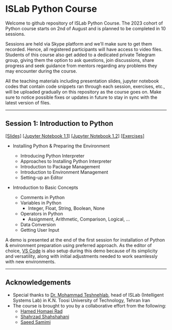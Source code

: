 # ISLab Python Course

Welcome to github repository of ISLab Python Course. The 2023 cohort of Python course starts on 2nd of August and is planned to be completed in 10 sessions.

Sessions are held via Skype platform and we'll make sure to get them recorded. Hence, all registered participants will have access to video files. Students of this course also get added to a dedicated private Telegram group, giving them the option to ask questions, join discussions, share progress and seek guidance from mentors regarding any problems they may encounter during the course.

All the teaching materials including presentation slides, jupyter notebook codes that contain code snippets ran through each session, exercises, etc., will be uploaded gradually on this repository as the course goes on. Make sure to notice possible fixes or updates in future to stay in sync with the latest version of files.

---

## Session 1: Introduction to Python

[[Slides]](./01_introduction/01_slides.pdf) [[Jupyter Notebook 1.1]](./01_introduction/01.1_installing-python.ipynb) [[Jupyter Notebook 1.2]](./01_introduction/01.2_introduction-to-basic-concepts.ipynb) [[Exercises]](./01_introduction/01_exercises.ipynb)

- Installing Python & Preparing the Environment
  - Introducing Python Interpreter
  - Approaches to Installing Python Interpreter
  - Introduction to Package Management
  - Introduction to Environment Management
  - Setting-up an Editor

- Introduction to Basic Concepts
  - Comments in Python
  - Variables in Python
    - Integer, Float, String, Boolean, None
  - Operators in Python
    - Assignment, Arithmetic, Comparison, Logical, ...
  - Data Conversion
  - Getting User Input

A demo is presented at the end of the first session for installation of Python & environment preparation using preferred approach. As the editor of choice, [VS Code](https://code.visualstudio.com/) is also setup during this demo because of its simplicity and versatility, along with initial adjustments needed to work seamlessly with new environments.

---

## Acknowledgements

- Special thanks to [Dr. Mohammad Teshnehlab](mailto:teshnehlab@eetd.kntu.ac.ir), head of ISLab (Intelligent Systems Lab) in K.N. Toosi University of Technology, Tehran Iran
- The course is brought to you by a collaborative effort from the following:
  - [Hamed Homaei Rad](mailto:h.homaei@gmail.com)
  - [Shahrzad Shahshahani](mailto:shahrzad.sh7798@gmail.com)
  - [Saeed Samimi](mailto:s.samimi@email.kntu.ac.ir)
